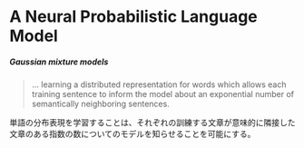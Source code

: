 # A Neural Probabilistic Language Model

##### Gaussian mixture models

> ... learning a distributed representation for words which allows each training sentence to inform the model about an exponential number of semantically neighboring sentences.

単語の分布表現を学習することは、それぞれの訓練する文章が意味的に隣接した文章のある指数の数についてのモデルを知らせることを可能にする。
